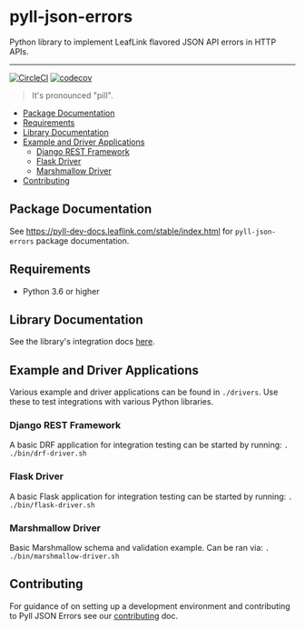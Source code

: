 # pyll-json-errors

Python library to implement LeafLink flavored JSON API errors in HTTP APIs.

---

[![CircleCI](https://circleci.com/gh/LeafLink/pyll-json-errors.svg?style=svg&circle-token=70111963b87fa2b476fece5740320b4dc464ad11)](https://circleci.com/gh/LeafLink/pyll-json-errors)
[![codecov](https://codecov.io/gh/LeafLink/pyll-json-errors/branch/master/graph/badge.svg?token=ICZFRWIZAC)](https://codecov.io/gh/LeafLink/pyll-json-errors)

> It's pronounced "pill".

- [Package Documentation](#package-documentation)
- [Requirements](#requirements)
- [Library Documentation](#library-documentation)
- [Example and Driver Applications](#example-and-driver-applications)
  * [Django REST Framework](#django-rest-framework)
  * [Flask Driver](#flask-driver)
  * [Marshmallow Driver](#marshmallow-driver)
- [Contributing](#contributing)


## Package Documentation

See https://pyll-dev-docs.leaflink.com/stable/index.html for `pyll-json-errors` package documentation.


## Requirements
* Python 3.6 or higher


## Library Documentation
See the library's integration docs [here](https://pyll-dev-docs.leaflink.com/stable/index.html).


## Example and Driver Applications
Various example and driver applications can be found in `./drivers`. Use these to test integrations
with various Python libraries.

### Django REST Framework
A basic DRF application for integration testing can be started by running: `. ./bin/drf-driver.sh`

### Flask Driver
A basic Flask application for integration testing can be started by running: `. ./bin/flask-driver.sh`

### Marshmallow Driver
Basic Marshmallow schema and validation example. Can be ran via: `. ./bin/marshmallow-driver.sh`


## Contributing
For guidance of on setting up a development environment and contributing to Pyll JSON Errors see our
[contributing](https://github.com/LeafLink/pyll-json-errors/blob/master/CONTRIBUTING.md) doc.

